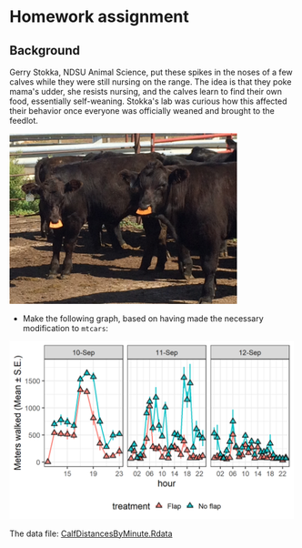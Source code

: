 # Homework assignment

## Background 

Gerry Stokka, NDSU Animal Science, put these spikes in the noses of a few calves while they were still nursing on the range. 
The idea is that they poke mama's udder, she resists nursing, and the calves learn to find their own food, essentially self-weaning. 
Stokka's lab was curious how this affected their behavior once everyone was officially weaned and brought to the feedlot. 

<img src="https://github.com/devanmcg/IntroRangeR/blob/master/09_TimeSeriesCounts/WeanySpikes.jpg" width="400">

* Make the following graph, based on having made the necessary modification to `mtcars`: 

<img src="https://github.com/devanmcg/IntroRangeR/blob/master/09_TimeSeriesCounts/HourlyDistances-1.png" width="500">

The data file: 
[CalfDistancesByMinute.Rdata](https://github.com/devanmcg/IntroRangeR/blob/master/data/CalfDistancesByMinute.Rdata)

